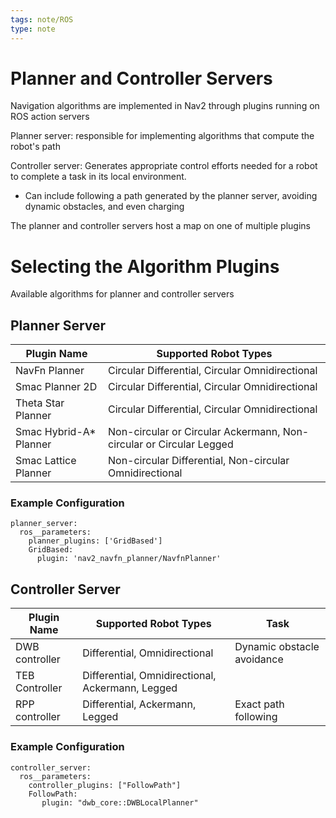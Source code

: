 ```yaml
---
tags: note/ROS
type: note
---
```

# Planner and Controller Servers
Navigation algorithms are implemented in Nav2 through plugins running on ROS action servers

Planner server: responsible for implementing algorithms that compute the robot's path

Controller server: Generates appropriate control efforts needed for a robot to complete a task in its local environment. 
- Can include following a path generated by the planner server, avoiding dynamic obstacles, and even charging

The planner and controller servers host a map on one of multiple plugins


# Selecting the Algorithm Plugins
Available algorithms for planner and controller servers


## Planner Server

| Plugin Name | Supported Robot Types |
| ---- | ---- |
| NavFn Planner | Circular Differential, Circular Omnidirectional |
| Smac Planner 2D | Circular Differential, Circular Omnidirectional |
| Theta Star Planner | Circular Differential, Circular Omnidirectional |
| Smac Hybrid-A* Planner | Non-circular or Circular Ackermann, Non-circular or Circular Legged |
| Smac Lattice Planner | Non-circular Differential, Non-circular Omnidirectional |
### Example Configuration
```
planner_server:
  ros__parameters:
    planner_plugins: ['GridBased']
    GridBased:
      plugin: 'nav2_navfn_planner/NavfnPlanner'
```

## Controller Server

|Plugin Name|Supported Robot Types|Task|
|---|---|---|
|DWB controller|Differential, Omnidirectional|Dynamic obstacle avoidance|
|TEB Controller|Differential, Omnidirectional, Ackermann, Legged|
|RPP controller|Differential, Ackermann, Legged|Exact path following|

### Example Configuration
```
controller_server:
  ros__parameters:
    controller_plugins: ["FollowPath"]
    FollowPath:
       plugin: "dwb_core::DWBLocalPlanner"
```